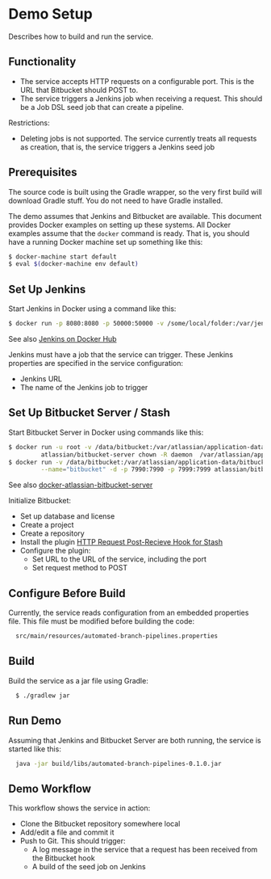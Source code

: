 # Demo Setup

Describes how to build and run the service.


## Functionality
* The service accepts HTTP requests on a configurable port. This is the URL that
  Bitbucket should POST to.
* The service triggers a Jenkins job when receiving a request. This should be a Job DSL
  seed job that can create a pipeline.

Restrictions:
* Deleting jobs is not supported. The service currently treats all requests as creation,
  that is, the service triggers a Jenkins seed job


## Prerequisites
The source code is built using the Gradle wrapper, so the very first build will download
Gradle stuff. You do not need to have Gradle installed.

The demo assumes that Jenkins and Bitbucket are available. This document provides Docker
examples on setting up these systems. All Docker examples assume that the `docker` command
is ready. That is, you should have a running Docker machine set up something like this:

```sh
$ docker-machine start default
$ eval $(docker-machine env default)
```

## Set Up Jenkins
Start Jenkins in Docker using a command like this:

```sh
$ docker run -p 8080:8080 -p 50000:50000 -v /some/local/folder:/var/jenkins_home jenkins
```

See also [Jenkins on Docker Hub](https://hub.docker.com/_/jenkins/)

Jenkins must have a job that the service can trigger.
These Jenkins properties are specified in the service configuration:

* Jenkins URL
* The name of the Jenkins job to trigger


## Set Up Bitbucket Server / Stash
Start Bitbucket Server in Docker using commands like this:

```sh
$ docker run -u root -v /data/bitbucket:/var/atlassian/application-data/bitbucket \
         atlassian/bitbucket-server chown -R daemon  /var/atlassian/application-data/bitbucket
$ docker run -v /data/bitbucket:/var/atlassian/application-data/bitbucket \
         --name="bitbucket" -d -p 7990:7990 -p 7999:7999 atlassian/bitbucket-server
```

See also [docker-atlassian-bitbucket-server](https://bitbucket.org/atlassian/docker-atlassian-bitbucket-server)

Initialize Bitbucket:
* Set up database and license
* Create a project
* Create a repository
* Install the plugin [HTTP Request Post-Recieve Hook for Stash](https://marketplace.atlassian.com/plugins/de.aeffle.stash.plugin.stash-http-get-post-receive-hook/server/overview)
* Configure the plugin:
  * Set URL to the URL of the service, including the port
  * Set request method to POST


## Configure Before Build
Currently, the service reads configuration from an embedded properties file.
This file must be modified before building the code:

```sh
  src/main/resources/automated-branch-pipelines.properties
```

## Build
Build the service as a jar file using Gradle:

```sh
  $ ./gradlew jar
```

## Run Demo
Assuming that Jenkins and Bitbucket Server are both running, the service is started like
this:

```sh
  java -jar build/libs/automated-branch-pipelines-0.1.0.jar
```

## Demo Workflow
This workflow shows the service in action:

* Clone the Bitbucket repository somewhere local
* Add/edit a file and commit it
* Push to Git. This should trigger:
  * A log message in the service that a request has been received from the Bitbucket hook
  * A build of the seed job on Jenkins

